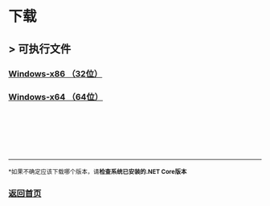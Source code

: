 # 下载
## > 可执行文件
### [Windows-x86 （32位）](./download/weasel-report-x86.exe)
### [Windows-x64 （64位）](./download/weasel-report-x64.exe)

<br><br>


<br><br>

<hr>
<small>*如果不确定应该下载哪个版本，请<b>检查系统已安装的.NET Core版本</b></small>

<br>

### [返回首页](./index.md)